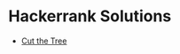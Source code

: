 # Hackerrank Solutions

* [Cut the Tree](https://github.com/santik/hackerrank/blob/master/cut-the-tree/Solution.java)